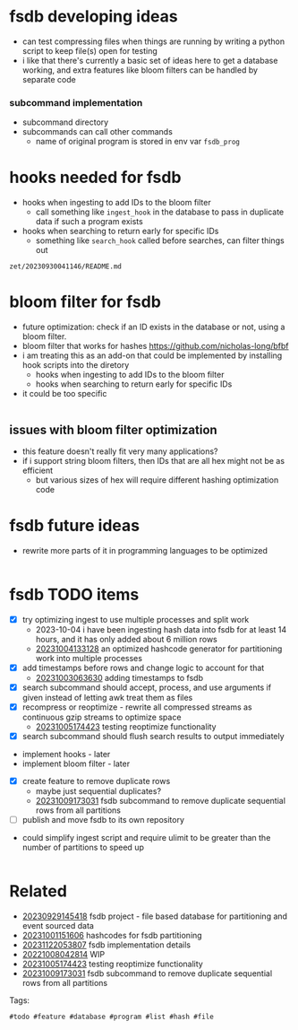 # fsdb developing ideas

- can test compressing files when things are running by writing a python script to keep file(s) open for testing
- i like that there's currently a basic set of ideas here to get a database working, and extra features like bloom filters can be handled by separate code

### subcommand implementation
- subcommand directory
- subcommands can call other commands
  - name of original program is stored in env var `fsdb_prog`

# hooks needed for fsdb

- hooks when ingesting to add IDs to the bloom filter
  - call something like `ingest_hook` in the database to pass in duplicate data if such a program exists
- hooks when searching to return early for specific IDs
  - something like `search_hook` called before searches, can filter things out

` zet/20230930041146/README.md `

# bloom filter for fsdb

- future optimization: check if an ID exists in the database or not, using a bloom filter.
- bloom filter that works for hashes https://github.com/nicholas-long/bfbf
- i am treating this as an add-on that could be implemented by installing hook scripts into the diretory
  - hooks when ingesting to add IDs to the bloom filter
  - hooks when searching to return early for specific IDs
- it could be too specific

```
```

## issues with bloom filter optimization
- this feature doesn't really fit very many applications?
- if i support string bloom filters, then IDs that are all hex might not be as efficient
  - but various sizes of hex will require different hashing optimization code


# fsdb future ideas

- rewrite more parts of it in programming languages to be optimized

```
```


# fsdb TODO items

- [x] try optimizing ingest to use multiple processes and split work
  - 2023-10-04 i have been ingesting hash data into fsdb for at least 14 hours, and it has only added about 6 million rows
  - [20231004133128](/zet/20231004133128/README.md) an optimized hashcode generator for partitioning work into multiple processes
- [x] add timestamps before rows and change logic to account for that
  - [20231003063630](/zet/20231003063630/README.md) adding timestamps to fsdb
- [x] search subcommand should accept, process, and use arguments if given instead of letting awk treat them as files
- [x] recompress or reoptimize - rewrite all compressed streams as continuous gzip streams to optimize space
  - [20231005174423](/zet/20231005174423/README.md) testing reoptimize functionality
- [x] search subcommand should flush search results to output immediately
- implement hooks - later
- implement bloom filter - later
- [x] create feature to remove duplicate rows
  - maybe just sequential duplicates?
  - [20231009173031](/zet/20231009173031/README.md) fsdb subcommand to remove duplicate sequential rows from all partitions
- [ ] publish and move fsdb to its own repository
- could simplify ingest script and require ulimit to be greater than the number of partitions to speed up

```
```


# Related

- [20230929145418](/zet/20230929145418/README.md) fsdb project - file based database for partitioning and event sourced data
- [20231001151606](/zet/20231001151606/README.md) hashcodes for fsdb partitioning
- [20231122053807](/zet/20231122053807/README.md) fsdb implementation details
- [20221008042814](/zet/20221008042814/README.md) WIP
- [20231005174423](/zet/20231005174423/README.md) testing reoptimize functionality
- [20231009173031](/zet/20231009173031/README.md) fsdb subcommand to remove duplicate sequential rows from all partitions

Tags:

    #todo #feature #database #program #list #hash #file
